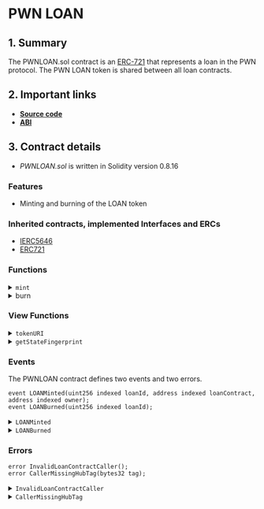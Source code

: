 # PWN LOAN

## 1. Summary

The PWNLOAN.sol contract is an [ERC-721](https://eips.ethereum.org/EIPS/eip-721) that represents a loan in the PWN protocol. The PWN LOAN token is shared between all loan contracts.

## 2. Important links

* [**Source code**](https://github.com/PWNFinance/pwn_contracts/blob/master/src/loan/token/PWNLOAN.sol)
* [**ABI**](/assets/PWNLOAN%20(1).json)

## 3. Contract details

* _PWNLOAN.sol_ is written in Solidity version 0.8.16

### Features

* Minting and burning of the LOAN token

### Inherited contracts, implemented Interfaces and ERCs

* [IERC5646](https://eips.ethereum.org/EIPS/eip-5646)
* [ERC721](https://eips.ethereum.org/EIPS/eip-721)

### Functions

<details>

<summary><code>mint</code></summary>

#### Overview

When a loan is started in the PWN Protocol the Loan contract mints a LOAN token for the lender.

Only Loan contracts that are tagged as active in the PWN Hub can mint new LOAN tokens.&#x20;

This function takes one argument supplied by the caller:

* `address`**`owner`** - Address of the LOAN token receiver

#### Implementation

```solidity
function mint(address owner) external onlyActiveLoan returns (uint256 loanId) {
    loanId = ++lastLoanId;
    loanContract[loanId] = msg.sender;
    _mint(owner, loanId);
    emit LOANMinted(loanId, msg.sender, owner);
}
```

</details>

<details id="burn">

<summary>burn</summary>

#### Overview

A Loan contract calls this function when a lender claims repayment or defaulted collateral.

This function takes one argument supplied by the caller:

* `uint256`**`loanId`** - ID of the LOAN token to be burned

#### Implementation

```solidity
function burn(uint256 loanId) external {
    if (loanContract[loanId] != msg.sender)
        revert InvalidLoanContractCaller();

    delete loanContract[loanId];
    _burn(loanId);
    emit LOANBurned(loanId);
}
```

</details>

### View Functions

<details>

<summary><code>tokenURI</code></summary>

#### Overview

Returns URI for a supplied token ID based on the Loan contract that minted the token. &#x20;

This function takes one argument supplied by the caller:

* `uint256`**`tokenId`** - ID of the LOAN token to get a token URI for

#### Implementation

```solidity
function tokenURI(uint256 tokenId) public view virtual override returns (string memory) {
    _requireMinted(tokenId);

    return IPWNLoanMetadataProvider(loanContract[tokenId]).loanMetadataUri();
}
```

</details>

<details>

<summary><code>getStateFingerprint</code></summary>

#### Overview

This function returns the current token state fingerprint for a supplied token ID. See [ERC-5646](https://eips.ethereum.org/EIPS/eip-5646) standard specification for more detailed information.&#x20;

This function takes one argument supplied by the caller:

* `uint256`**`tokenId`** - ID of the LOAN token to get a fingerprint for

#### Implementation

```solidity
function getStateFingerprint(uint256 tokenId) external view virtual override returns (bytes32) {
    address _loanContract = loanContract[tokenId];

    if (_loanContract == address(0))
        return bytes32(0);

    return IERC5646(_loanContract).getStateFingerprint(tokenId);
}
```

</details>

### Events

The PWNLOAN contract defines two events and two errors.

```solidity
event LOANMinted(uint256 indexed loanId, address indexed loanContract, address indexed owner);
event LOANBurned(uint256 indexed loanId);
```

<details>

<summary><code>LOANMinted</code></summary>

LOANMinted event is emitted when a new LOAN token is minted.

This event has three parameters:

* `uint256 indexed`**`loanId`** - ID of the minted LOAN token
* `address indexed`**`loanContract`** - Address of the loan contract that minted this LOAN token
* `address indexed`**`owner`** - Address of the minted LOAN token receiver

</details>

<details>

<summary><code>LOANBurned</code></summary>

LOANBurned event is emitted when a LOAN token is burned.

This event has one parameter:

* `uint256 indexed`**`loanId`** - ID of the burned LOAN token

</details>

### Errors

```solidity
error InvalidLoanContractCaller();
error CallerMissingHubTag(bytes32 tag);
```

<details>

<summary><code>InvalidLoanContractCaller</code></summary>

A InvalidLoanContractCaller error is thrown when [burn](#burn) function caller is not a loan contract that minted the LOAN token.

This error doesn't have any parameters.

</details>

<details>

<summary><code>CallerMissingHubTag</code></summary>

A CallerMissingHubTag error is thrown when caller is missing a [PWN Hub](pwn-hub/) tag.

This error has one parameter:

* `bytes32`**`tag`**
</details>

